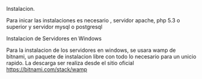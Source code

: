 Instalacion.

Para inicar las instalaciones es necesario , servidor apache, php 5.3 o superior y servidor mysql o postgresql

Instalacion de Servidores en Windows

Para la instalacion de los servidores en windows, se usara wamp de bitnami, un  paquete de instalacion libre con todo lo necesario para un unicio rapido. La descarga ser realiza desde el sitio oficial https://bitnami.com/stack/wamp
